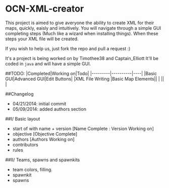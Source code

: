 OCN-XML-creator
===============
This project is aimed to give averyone the ability to create XML for their maps, quickly, eaisly and intuitively.
You will navigate through a simple GUI completing steps (Much like a wizard when installing things). When these steps your XML file will be created. 

If you wish to help us, just fork the repo and pull a request :)

It's a project is being worked on by Timothee38 and Captain_Elliott
It'll be coded in <code>java</code> and will have a simple GUI.


##TODO:
|Completed|Working on|Todo|
|---------|----------|----|
|Basic GUI|Advanced GUI|Edit Buttons|
|XML File Writing          |Basic Map Elements||
|        ||     |

##Changelog
- 04/21/2014: initial commit
- 05/09/2014: added authors section


##I/ Basic layout
- start of with name + version [Name Complete : Version Working on]
- objective [Objective Complete]
- authors [Authors Working on]
- contributors
- rules

##II/ Teams, spawns and spawnkits
- team colors, filling.
- spawnkit
- spawns




